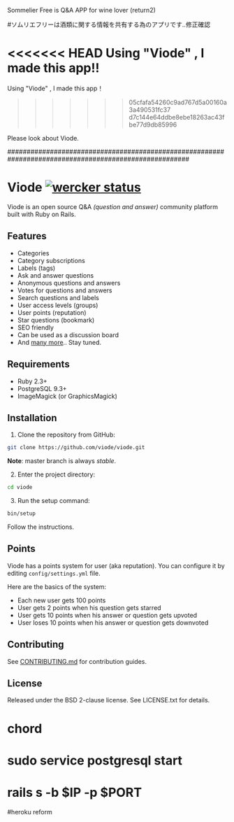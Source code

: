 Sommelier Free is Q&A APP for wine lover (return2)

#ソムリエフリーは酒類に関する情報を共有する為のアプリです..修正確認

<<<<<<< HEAD
Using "Viode" , I made  this app!!
=======
Using "Viode" , I made  this app！
>>>>>>> 05cfafa54260c9ad767d5a00160a3a490531fc37
>>>>>>> d7c144e64ddbe8ebe18263ac43fbe77d9db85996

Please look about Viode.

#######################################################################################################

# Viode [![wercker status](https://app.wercker.com/status/daf9e5e93d529ec0e3435fc36c4347d4/s/master "wercker status")](https://app.wercker.com/project/byKey/daf9e5e93d529ec0e3435fc36c4347d4)

Viode is an open source Q&A _(question and answer)_ community platform built
with Ruby on Rails.

## Features

+ Categories
+ Category subscriptions
+ Labels (tags)
+ Ask and answer questions
+ Anonymous questions and answers
+ Votes for questions and answers
+ Search questions and labels
+ User access levels (groups)
+ User points (reputation)
+ Star questions (bookmark)
+ SEO friendly
+ Can be used as a discussion board
+ And [many more](https://github.com/viode/viode/labels/feature).. Stay tuned.

## Requirements

- Ruby 2.3+
- PostgreSQL 9.3+
- ImageMagick (or GraphicsMagick)

## Installation

1. Clone the repository from GitHub:

  ```sh
  git clone https://github.com/viode/viode.git
  ```

  **Note**: master branch is always _stable_.

2. Enter the project directory:

  ```sh
  cd viode
  ```

3. Run the setup command:

  ```sh
  bin/setup
  ```

  Follow the instructions.

## Points

Viode has a points system for user (aka reputation). You can configure it by
editing `config/settings.yml` file.  

Here are the basics of the system:

* Each new user gets 100 points
* User gets 2 points when his question gets starred
* User gets 10 points when his answer or question gets upvoted
* User loses 10 points when his answer or question gets downvoted

## Contributing

See
[CONTRIBUTING.md](https://github.com/viode/viode/blob/master/CONTRIBUTING.md)
for contribution guides.

## License

Released under the BSD 2-clause license. See LICENSE.txt for details.

# chord
# sudo service postgresql start
# rails s -b $IP -p $PORT
#heroku reform